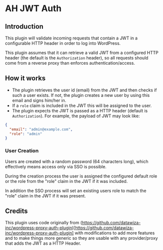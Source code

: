 # AH JWT Auth

## Introduction

This plugin will validate incoming requests that contain a JWT in a configurable HTTP header in order to log into WordPress.

This plugin assumes that it can retrieve a valid JWT from a configured HTTP header (the default is the `Authorization` header), so all requests should come from a reverse proxy than enforces authentication/access.

## How it works

* The plugin retrieves the user id (email) from the JWT and then checks if such a user exists. If not, the plugin creates a new user by using this email and signs him/her in.
* If a `role` claim is included in the JWT this will be assigned to the user.
* The plugin expects the JWT is passed as a HTTP header (default is `Authorization`). For example, the payload of JWT may look like:  

```json
{
  "email": "admin@example.com",
  "role": "admin"
}
```

### User Creation

Users are created with a random password (64 characters long), which effectively means access only via SSO is possible.

During the creation process the user is assigned the configured default role or the role from the "role" claim in the JWT if it was included.

In addition the SSO process will set an existing users role to match the "role" claim in the JWT if it was present.

## Credits

This plugin uses code originally from (https://github.com/datawiza-inc/wordpress-proxy-auth-plugin)[https://github.com/datawiza-inc/wordpress-proxy-auth-plugin] with modifications to add more features and to make things more generic so they are usable with any provider/proxy that adds the JWT as a HTTP Header.